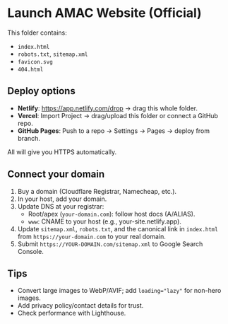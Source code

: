 # Launch AMAC Website (Official)

This folder contains:
- `index.html`
- `robots.txt`, `sitemap.xml`
- `favicon.svg`
- `404.html`

## Deploy options
- **Netlify**: https://app.netlify.com/drop → drag this whole folder.
- **Vercel**: Import Project → drag/upload this folder or connect a GitHub repo.
- **GitHub Pages**: Push to a repo → Settings → Pages → deploy from branch.

All will give you HTTPS automatically.

## Connect your domain
1. Buy a domain (Cloudflare Registrar, Namecheap, etc.).
2. In your host, add your domain.
3. Update DNS at your registrar:
   - Root/apex (`your-domain.com`): follow host docs (A/ALIAS).
   - `www`: CNAME to your host (e.g., your-site.netlify.app).
4. Update `sitemap.xml`, `robots.txt`, and the canonical link in `index.html` from `https://your-domain.com` to your real domain.
5. Submit `https://YOUR-DOMAIN.com/sitemap.xml` to Google Search Console.

## Tips
- Convert large images to WebP/AVIF; add `loading="lazy"` for non-hero images.
- Add privacy policy/contact details for trust.
- Check performance with Lighthouse.
